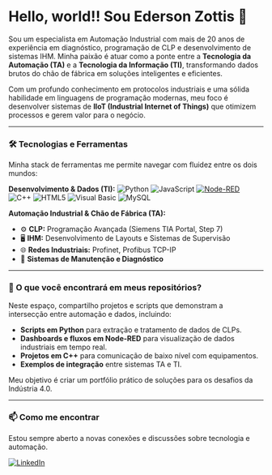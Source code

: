 # Hello, world!!   Sou Ederson Zottis 👋

Sou um especialista em Automação Industrial com mais de 20 anos de experiência em diagnóstico, programação de CLP e desenvolvimento de sistemas IHM. Minha paixão é atuar como a ponte entre a **Tecnologia da Automação (TA)** e a **Tecnologia da Informação (TI)**, transformando dados brutos do chão de fábrica em soluções inteligentes e eficientes.

Com um profundo conhecimento em protocolos industriais e uma sólida habilidade em linguagens de programação modernas, meu foco é desenvolver sistemas de **IIoT (Industrial Internet of Things)** que otimizem processos e gerem valor para o negócio.

---

### 🛠️ Tecnologias e Ferramentas

Minha stack de ferramentas me permite navegar com fluidez entre os dois mundos:

**Desenvolvimento & Dados (TI):**
![Python](https://skillicons.dev/icons?i=py)
![JavaScript](https://skillicons.dev/icons?i=js)
[![Node-RED](https://img.shields.io/badge/Node--RED-%238F0000?style=for-the-badge&logo=node-red&logoColor=white)](https://nodered.org)
![C++](https://skillicons.dev/icons?i=cpp)
![HTML5](https://skillicons.dev/icons?i=html)
![Visual Basic](https://skillicons.dev/icons?i=visualstudio)
![MySQL](https://skillicons.dev/icons?i=mysql)

**Automação Industrial & Chão de Fábrica (TA):**
- ⚙️ **CLP:** Programação Avançada (Siemens TIA Portal, Step 7)
- 🖥️ **IHM:** Desenvolvimento de Layouts e Sistemas de Supervisão
- 🌐 **Redes Industriais:** Profinet, Profibus TCP-IP
- 🔧 **Sistemas de Manutenção e Diagnóstico**

---

### 🚀 O que você encontrará em meus repositórios?

Neste espaço, compartilho projetos e scripts que demonstram a intersecção entre automação e dados, incluindo:

* **Scripts em Python** para extração e tratamento de dados de CLPs.
* **Dashboards e fluxos em Node-RED** para visualização de dados industriais em tempo real.
* **Projetos em C++** para comunicação de baixo nível com equipamentos.
* **Exemplos de integração** entre sistemas TA e TI.

Meu objetivo é criar um portfólio prático de soluções para os desafios da Indústria 4.0.

---

### 📫 Como me encontrar

Estou sempre aberto a novas conexões e discussões sobre tecnologia e automação.

[![LinkedIn](https://img.shields.io/badge/LinkedIn-0077B5?style=for-the-badge&logo=linkedin&logoColor=white)](https://www.linkedin.com/in/ederson-zottis)

